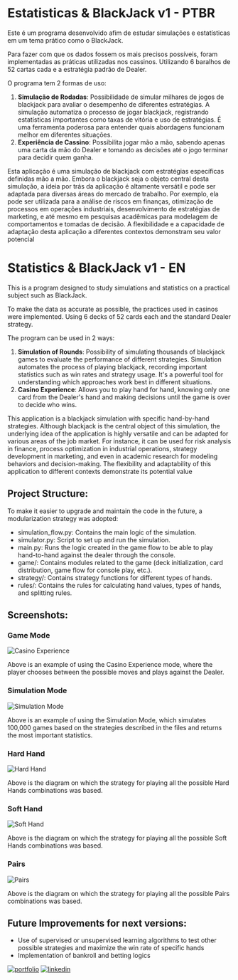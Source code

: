 # Estatisticas & BlackJack v1 - PTBR

Este é um programa desenvolvido afim de estudar simulações e estatísticas em um tema prático como o BlackJack.

Para fazer com que os dados fossem os mais precisos possíveis, foram implementadas as práticas utilizadas nos cassinos. Utilizando 6 baralhos de 52 cartas cada e a estratégia padrão de Dealer.

O programa tem 2 formas de uso:
1. **Simulação de Rodadas**: Possibilidade de simular milhares de jogos de blackjack para avaliar o desempenho de diferentes estratégias. A simulação automatiza o processo de jogar blackjack, registrando estatísticas importantes como taxas de vitória e uso de estratégias. É uma ferramenta poderosa para entender quais abordagens funcionam melhor em diferentes situações.
2. **Experiência de Cassino**: Possibilita jogar mão a mão, sabendo apenas uma carta da mão do Dealer e tomando as decisões até o jogo terminar para decidir quem ganha.

Esta aplicação é uma simulação de blackjack com estratégias específicas definidas mão a mão. Embora o blackjack seja o objeto central desta simulação, a ideia por trás da aplicação é altamente versátil e pode ser adaptada para diversas áreas do mercado de trabalho. Por exemplo, ela pode ser utilizada para a análise de riscos em finanças, otimização de processos em operações industriais, desenvolvimento de estratégias de marketing, e até mesmo em pesquisas acadêmicas para modelagem de comportamentos e tomadas de decisão. A flexibilidade e a capacidade de adaptação desta aplicação a diferentes contextos demonstram seu valor potencial

# Statistics & BlackJack v1 - EN

This is a program designed to study simulations and statistics on a practical subject such as BlackJack.

To make the data as accurate as possible, the practices used in casinos were implemented. Using 6 decks of 52 cards each and the standard Dealer strategy.

The program can be used in 2 ways:
1. **Simulation of Rounds**: Possibility of simulating thousands of blackjack games to evaluate the performance of different strategies. Simulation automates the process of playing blackjack, recording important statistics such as win rates and strategy usage. It's a powerful tool for understanding which approaches work best in different situations.
2. **Casino Experience**: Allows you to play hand for hand, knowing only one card from the Dealer's hand and making decisions until the game is over to decide who wins.

This application is a blackjack simulation with specific hand-by-hand strategies. Although blackjack is the central object of this simulation, the underlying idea of the application is highly versatile and can be adapted for various areas of the job market. For instance, it can be used for risk analysis in finance, process optimization in industrial operations, strategy development in marketing, and even in academic research for modeling behaviors and decision-making. The flexibility and adaptability of this application to different contexts demonstrate its potential value 


## Project Structure:
To make it easier to upgrade and maintain the code in the future, a modularization strategy was adopted:
- simulation_flow.py: Contains the main logic of the simulation.
- simulator.py: Script to set up and run the simulation.
- main.py: Runs the logic created in the game flow to be able to play hand-to-hand against the dealer through the console.
- game/: Contains modules related to the game (deck initialization, card distribution, game flow for console play, etc.).
- strategy/: Contains strategy functions for different types of hands.
- rules/: Contains the rules for calculating hand values, types of hands, and splitting rules.

## Screenshots:

### Game Mode
![Casino Experience](./Blackjack/img/game_mode.png)

Above is an example of using the Casino Experience mode, where the player chooses between the possible moves and plays against the Dealer.

### Simulation Mode
![Simulation Mode](./Blackjack/img/simulation_mode.png)

Above is an example of using the Simulation Mode, which simulates 100,000 games based on the strategies described in the files and returns the most important statistics.

### Hard Hand
![Hard Hand](./Blackjack/img/hard_hand.jpg)

Above is the diagram on which the strategy for playing all the possible Hard Hands combinations was based.

### Soft Hand
![Soft Hand](./Blackjack/img/soft_hand.jpg)

Above is the diagram on which the strategy for playing all the possible Soft Hands combinations was based.

### Pairs
![Pairs](./Blackjack/img/Pairs.jpg)

Above is the diagram on which the strategy for playing all the possible Pairs combinations was based.

## Future Improvements for next versions:

- Use of supervised or unsupervised learning algorithms to test other possible strategies and maximize the win rate of specific hands
- Implementation of bankroll and betting logics




[![portfolio](https://img.shields.io/badge/my_portfolio-000?style=for-the-badge&logo=ko-fi&logoColor=white)](https://github.com/thpgoncalves)
[![linkedin](https://img.shields.io/badge/linkedin-0A66C2?style=for-the-badge&logo=linkedin&logoColor=white)](https://www.linkedin.com/in/thiago-pereira-goncalves/)
